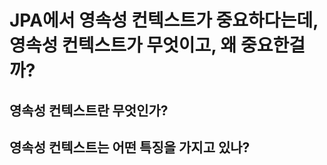 
# JPA에서 영속성 컨텍스트가 중요하다는데, 영속성 컨텍스트가 무엇이고, 왜 중요한걸까?
## 영속성 컨텍스트란 무엇인가?

## 영속성 컨텍스트는 어떤 특징을 가지고 있나?
